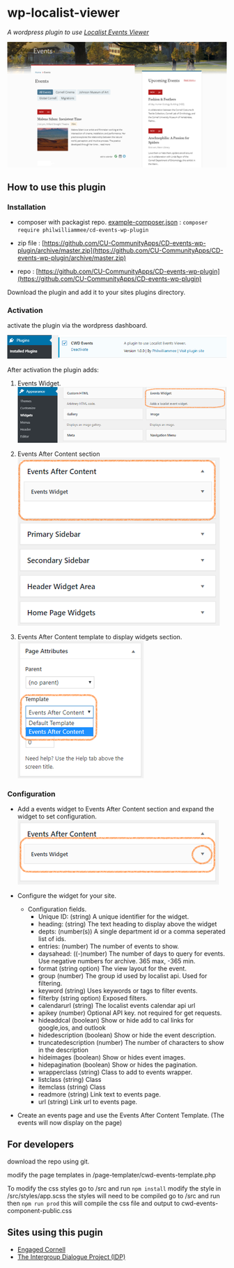# wp-localist-viewer

*A wordpress plugin to use [Localist Events Viewer](https://github.com/philwilliammee/localist-viewer)*

![example](./docs/events_widget_example.png)

## How to use this plugin

### Installation

* composer with packagist repo. [example-composer.json](./docs/example-composer.json) : `composer require philwilliammee/cd-events-wp-plugin`

* zip file :
[https://github.com/CU-CommunityApps/CD-events-wp-plugin/archive/master.zip](https://github.com/CU-CommunityApps/CD-events-wp-plugin/archive/master.zip)

* repo : [https://github.com/CU-CommunityApps/CD-events-wp-plugin](https://github.com/CU-CommunityApps/CD-events-wp-plugin)

Download the plugin and add it to your sites plugins directory.

### Activation

activate the plugin via the wordpress dashboard.

![plugin activation](./docs/events_widget_activate.png)

After activation the plugin adds:

1. Events Widget.  
![Events widget](https://raw.githubusercontent.com/CU-CommunityApps/CD-events-wp-plugin/master/docs/events_widget.png)

2. Events After Content section  
![Events widgets section](https://raw.githubusercontent.com/CU-CommunityApps/CD-events-wp-plugin/master/docs/events_widget_area.png)

3. Events After Content template to display widgets section.  
![Events page template](https://raw.githubusercontent.com/CU-CommunityApps/CD-events-wp-plugin/master/docs/events_widget_template.png)

### Configuration

* Add a events widget to Events After Content section and expand the widget to set configuration.  
![event widget add](./docs/events_widget_add.png)

* Configure the widget for your site.
  * Configuration fields.
    * Unique ID: (string) A unique identifier for the widget.
    * heading: (string) The text heading to display above the widget
    * depts: (number(s)) A single department id or a comma seperated list of ids.
    * entries: (number) The number of events to show.
    * daysahead: ((-)number) The number of days to query for events. Use negative numbers for archive. 365 max, -365 min.
    * format (string option) The view layout for the event.
    * group (number) The group id used by localist api. Used for filtering.
    * keyword (string) Uses keywords or tags to filter events.
    * filterby (string option) Exposed filters.
    * calendarurl (string) The localist events calendar api url
    * apikey (number) Optional API key. not required for get requests.
    * hideaddcal (boolean) Show or hide add to cal links for google,ios, and outlook
    * hidedescription (boolean) Show or hide the event description.
    * truncatedescription (number) The number of characters to show in the description
    * hideimages (boolean) Show or hides event images.
    * hidepagination (boolean) Show or hides the pagination.
    * wrapperclass (string) Class to add to events wrapper.
    * listclass (string) Class
    * itemclass (string) Class
    * readmore (string) Link text to events page.
    * url (string) Link url to events page.
* Create an events page and use the Events After Content Template. (The events will now display on the page)

## For developers

download the repo using git.

modify the page templates in /page-templater/cwd-events-template.php

To modify the css styles go to /src and run `npm install` modify the style in /src/styles/app.scss the styles will need to be compiled go to /src and run then `npm run prod` this will compile the css file and output to cwd-events-component-public.css

## Sites using this pugin

- [Engaged Cornell](https://oei.cornell.edu/)
- [The Intergroup Dialogue Project (IDP)](https://idp.cornell.edu/)
